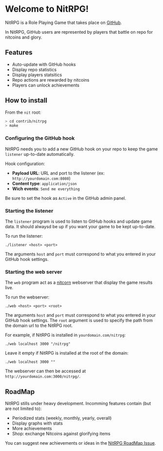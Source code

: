 # Welcome to NitRPG!

NitRPG is a Role Playing Game that takes place on [GitHub](https://github.com/).

In NitRPG, GitHub users are represented by players that battle on repo for
nitcoins and glory.

## Features

* Auto-update with GitHub hooks
* Display repo statistics
* Display players statsitics
* Repo actions are rewarded by nitcoins
* Players can unlock achievements

## How to install

From the `nit` root:

~~~bash
> cd contrib/nitrpg
> make
~~~

### Configuring the GitHub hook

NitRPG needs you to add a new GitHub hook on your repo to keep the game
`listener` up-to-date automatically.

Hook configuration:

* **Payload URL**: URL and port to the listener (ex: `http://yourdomain.com:8080`)
* **Content type**: `application/json`
* **Wich events**: `Send me everything`

Be sure to set the hook as `Active` in the GitHub admin panel.

### Starting the listener

The `listener` program is used to listen to GitHub hooks and update game data.
It should alwaysd be up if you want your game to be kept up-to-date.

To run the listener:

	./listener <host> <port>

The arguments `host` and `port` must correspond to what you entered in your
GitHub hook settings.

### Starting the web server

The `web` program act as a [nitcorn](http://nitlanguage.org/doc/stdlib/module_nitcorn__nitcorn.html) webserver that display the game results live.

To run the webserver:

	./web <host> <port> <root>

The arguments `host` and `port` must correspond to what you entered in your
GitHub hook settings.
The `root` argument is used to specify the path from the domain url to the
NitRPG root.

For example, if NitRPG is installed in `yourdomain.com/nitrpg`:

	./web localhost 3000 "/nitrpg"

Leave it empty if NitRPG is installed at the root of the domain:

	./web localhost 3000 ""

The webserver can then be accessed at `http://yourdomain.com:3000/nitrpg/`.

## RoadMap

NitRPG stills under heavy development.
Incomming features contain (but are not limited to):

* Periodized stats (weekly, monthly, yearly, overall)
* Display graphs with stats
* More achievements
* Shop: exchange Nitcoins against glorifying items

You can suggest new achievements or ideas in the
[NitRPG RoadMap Issue](https://github.com/privat/nit/issues/1161).
